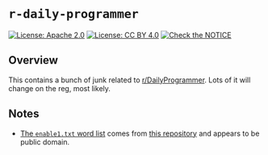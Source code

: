 # `r-daily-programmer`

[![License: Apache 2.0](https://img.shields.io/badge/License-Apache%202.0-blue.svg)](https://opensource.org/licenses/Apache-2.0)
[![License: CC BY 4.0](https://img.shields.io/badge/License-CC%20BY%204.0-lightgrey.svg)](https://creativecommons.org/licenses/by/4.0/)
[![Check the NOTICE](https://img.shields.io/badge/Check%20the-NOTICE-420C3B.svg)](./NOTICE)

## Overview

This contains a bunch of junk related to [r/DailyProgrammer](https://old.reddit.com/r/dailyprogrammer). Lots of it will change on the reg, most likely.

## Notes

- [The `enable1.txt` word list](./enable1.txt) comes from [this repository](https://code.google.com/archive/p/dotnetperls-controls/downloads) and appears to be public domain.
